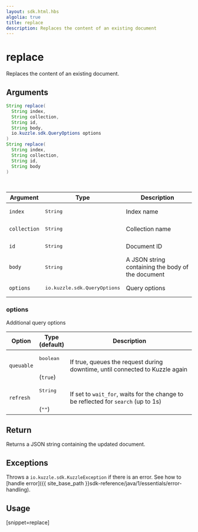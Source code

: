 ```yaml
---
layout: sdk.html.hbs
algolia: true
title: replace
description: Replaces the content of an existing document
---
```



# replace

Replaces the content of an existing document.

## Arguments

```java
String replace(
  String index,
  String collection,
  String id,
  String body,
  io.kuzzle.sdk.QueryOptions options
)
String replace(
  String index,
  String collection,
  String id,
  String body
)
```

<br/>

| Argument | Type | Description |
| --- | --- | --- |
| `index` | <pre>String</pre> | Index name |
| `collection` | <pre>String</pre> | Collection name |
| `id` | <pre>String</pre> | Document ID |
| `body` | <pre>String</pre> | A JSON string containing the body of the document |
| `options` | <pre>io.kuzzle.sdk.QueryOptions</pre> | Query options |

### options

Additional query options

| Option | Type<br/>(default) | Description |
| --- | --- | --- |
| `queuable` | <pre>boolean</pre><br/>(`true`) | If true, queues the request during downtime, until connected to Kuzzle again |
| `refresh` | <pre>String</pre><br/>(`""`) | If set to `wait_for`, waits for the change to be reflected for `search` (up to 1s) |

## Return

Returns a JSON string containing the updated document.

## Exceptions

Throws a `io.kuzzle.sdk.KuzzleException` if there is an error. See how to [handle error]({{ site_base_path }}sdk-reference/java/1/essentials/error-handling).

## Usage

[snippet=replace]
